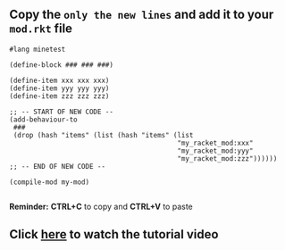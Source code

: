 ## Copy the `only the new lines` and add it to your `mod.rkt` file

```
#lang minetest

(define-block ### ### ###)

(define-item xxx xxx xxx)
(define-item yyy yyy yyy)
(define-item zzz zzz zzz)

;; -- START OF NEW CODE --
(add-behaviour-to
 ###
 (drop (hash "items" (list (hash "items" (list
                                          "my_racket_mod:xxx"
                                          "my_racket_mod:yyy"
                                          "my_racket_mod:zzz"))))))
;; -- END OF NEW CODE --
        
(compile-mod my-mod)
        
```
**Reminder:**  **CTRL+C** to copy and **CTRL+V** to paste

## Click [here](https://s3.amazonaws.com/thoughtstem.cms.dev/MinetestAssets/Curriculum/videos/multipleItemDrop.mp4) to watch the tutorial video
